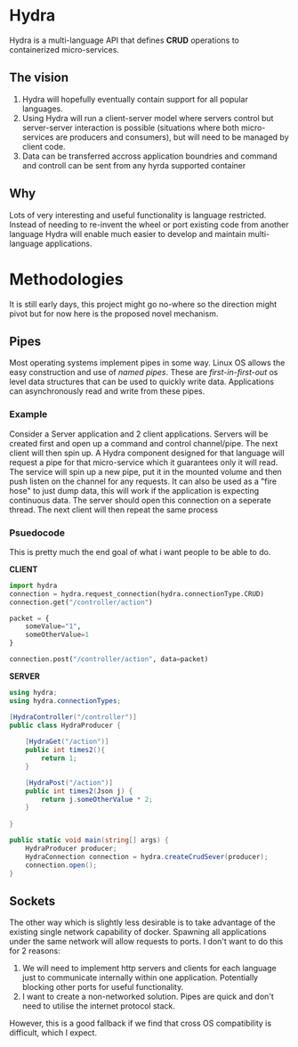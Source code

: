 # Hydra

Hydra is a multi-language API that defines **CRUD** operations to containerized micro-services. 

## The vision

1. Hydra will hopefully eventually contain support for all popular languages. 
2. Using Hydra will run a client-server model where servers control but server-server interaction is possible (situations where both micro-services are producers and consumers), but will need to be managed by client code. 
3. Data can be transferred accross application boundries and command and controll can be sent from any hyrda supported container

## Why

Lots of very interesting and useful functionality is language restricted. Instead of needing to re-invent the wheel or port existing code from another language Hydra will enable much easier to develop and maintain multi-language applications.

# Methodologies

It is still early days, this project might go no-where so the direction might pivot but for now here is the proposed novel mechanism.

## Pipes

Most operating systems implement pipes in some way. Linux OS allows the easy construction and use of _named pipes_. These are _first-in-first-out_ os level data structures that can be used to quickly write data. Applications can asynchronously read and write from these pipes. 

### Example

Consider a Server application and 2 client applications. Servers will be created first and open up a command and control channel/pipe. The next client will then spin up. A Hydra component designed for that language will request a pipe for that micro-service which it guarantees only it will read. The service will spin up a new pipe, put it in the mounted volume and then push listen on the channel for any requests. It can also be used as a "fire hose" to just dump data, this will work if the application is expecting continuous data. The server should open this connection on a seperate thread. The next client will then repeat the same process

### Psuedocode

This is pretty much the end goal of what i want people to be able to do.

**CLIENT**
```python
import hydra
connection = hydra.request_connection(hydra.connectionType.CRUD)
connection.get("/controller/action")

packet = {
    someValue="1",
    someOtherValue=1
}

connection.post("/controller/action", data=packet)
```

**SERVER**
```c#
using hydra;
using hydra.connectionTypes;

[HydraController("/controller")]
public class HydraProducer {
    
    [HydraGet("/action")]
    public int times2(){
        return 1;
    }

    [HydraPost("/action")]
    public int times2(Json j) {
        return j.someOtherValue * 2;
    }
    
}

public static void main(string[] args) {
    HydraProducer producer;
    HydraConnection connection = hydra.createCrudSever(producer);
    connection.open();
}


```

## Sockets

The other way which is slightly less desirable is to take advantage of the existing single network capability of docker. Spawning all applications under the same network will allow requests to ports. I don't want to do this for 2 reasons:

1. We will need to implement http servers and clients for each language just to communicate internally within one application. Potentially blocking other ports for useful functionality.
2. I want to create a non-networked solution. Pipes are quick and don't need to utilise the internet protocol stack.

However, this is a good fallback if we find that cross OS compatibility is difficult, which I expect.
